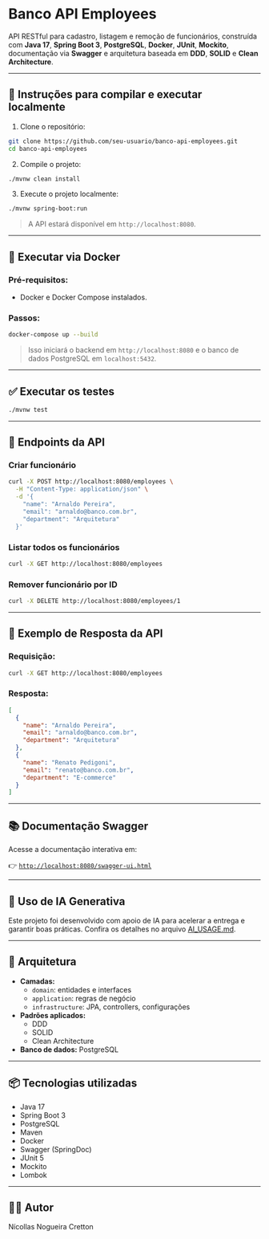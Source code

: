 # Banco API Employees

API RESTful para cadastro, listagem e remoção de funcionários, construída com **Java 17**, **Spring Boot 3**, **PostgreSQL**, **Docker**, **JUnit**, **Mockito**, documentação via **Swagger** e arquitetura baseada em **DDD**, **SOLID** e **Clean Architecture**.

---

## 🚀 Instruções para compilar e executar localmente

1. Clone o repositório:
```bash
git clone https://github.com/seu-usuario/banco-api-employees.git
cd banco-api-employees
```

2. Compile o projeto:
```bash
./mvnw clean install
```

3. Execute o projeto localmente:
```bash
./mvnw spring-boot:run
```

> A API estará disponível em `http://localhost:8080`.

---

## 🐳 Executar via Docker

### Pré-requisitos:
- Docker e Docker Compose instalados.

### Passos:
```bash
docker-compose up --build
```

> Isso iniciará o backend em `http://localhost:8080` e o banco de dados PostgreSQL em `localhost:5432`.

---

## ✅ Executar os testes

```bash
./mvnw test
```

---

## 🔁 Endpoints da API

### Criar funcionário
```bash
curl -X POST http://localhost:8080/employees \
  -H "Content-Type: application/json" \
  -d '{
    "name": "Arnaldo Pereira",
    "email": "arnaldo@banco.com.br",
    "department": "Arquitetura"
  }'
```

### Listar todos os funcionários
```bash
curl -X GET http://localhost:8080/employees
```

### Remover funcionário por ID
```bash
curl -X DELETE http://localhost:8080/employees/1
```

---

## 🧪 Exemplo de Resposta da API

### Requisição:
```bash
curl -X GET http://localhost:8080/employees
```

### Resposta:
```json
[
  {
    "name": "Arnaldo Pereira",
    "email": "arnaldo@banco.com.br",
    "department": "Arquitetura"
  },
  {
    "name": "Renato Pedigoni",
    "email": "renato@banco.com.br",
    "department": "E-commerce"
  }
]
```

---

## 📚 Documentação Swagger

Acesse a documentação interativa em:

👉 [`http://localhost:8080/swagger-ui.html`](http://localhost:8080/swagger-ui.html)

---

## 🧠 Uso de IA Generativa

Este projeto foi desenvolvido com apoio de IA para acelerar a entrega e garantir boas práticas. Confira os detalhes no arquivo [AI_USAGE.md](./AI_USAGE.md).

---

## 🧱 Arquitetura

- **Camadas:**
    - `domain`: entidades e interfaces
    - `application`: regras de negócio
    - `infrastructure`: JPA, controllers, configurações
- **Padrões aplicados:**
    - DDD
    - SOLID
    - Clean Architecture
- **Banco de dados:** PostgreSQL

---

## 📦 Tecnologias utilizadas

- Java 17
- Spring Boot 3
- PostgreSQL
- Maven
- Docker
- Swagger (SpringDoc)
- JUnit 5
- Mockito
- Lombok

---

## 👨‍💻 Autor

Nícollas Nogueira Cretton
